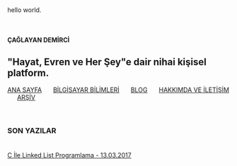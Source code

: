 <br><p3>hello world.</p3>
<html>
	<head>
		<title>Ana Sayfa</title>
		<link rel="stylesheet" type="text/css" href="../RMStyle.css">
		<link rel="icon" href="coloricon.png">
		<link rel="stylesheet" href="sunburst.css">
		<script src="highlight.pack.js"></script><script>hljs.initHighlightingOnLoad();</script>
	</head>
	<br>
</html>
  

#### ÇAĞLAYAN DEMİRCİ
<p2>"Hayat, Evren ve Her Şey"e dair nihai kişisel platform.</p2>
---
[ANA SAYFA](https://caglayandemirci.github.io) &nbsp;&emsp;
<a class="currentLink" href="https://caglayandemirci.github.io/CS/MainPage">BİLGİSAYAR BİLİMLERİ<a> &nbsp;&emsp;
[BLOG](https://caglayandemirci.github.io/page2)	&nbsp;&emsp;
[HAKKIMDA VE İLETİŞİM](https://caglayandemirci.github.io/about&contact) 	&nbsp;&emsp;
[ARŞİV](https://caglayandemirci.github.io/archive)	&nbsp;&emsp;
<br><br><br>
### SON YAZILAR<BR><BR>
[C İle Linked List Programlama - 13.03.2017](https://caglayandemirci.github.io/CS/programming-linked-list-in-c)

